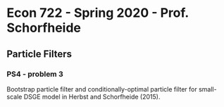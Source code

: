 # Econ 722 - Spring 2020 - Prof. Schorfheide

## Particle Filters

### PS4 - problem 3
 
Bootstrap particle filter and conditionally-optimal particle filter for small-scale DSGE model in Herbst and Schorfheide (2015).  